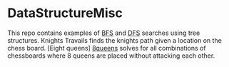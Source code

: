 DataStructureMisc
=================

This repo contains examples of [BFS][bfs] and [DFS][dfs] searches using tree structures. 
Knights Travails finds the knights path given a location on the chess board.
[Eight queens] [8queens] solves for all combinations of chessboards where 8 queens are placed without attacking each other.

[bfs]: http://en.wikipedia.org/wiki/Breadth-first_search
[dfs]: http://en.wikipedia.org/wiki/Depth-first_search
[8queens]: http://en.wikipedia.org/wiki/Eight_queens_puzzle
